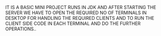
IT IS A BASIC MINI PROJECT RUNS IN JDK AND AFTER STARTING THE SERVER 
WE HAVE TO OPEN THE REQUIRED NO OF TERMINALS IN DESKTOP FOR HANDLING THE REQUIRED CLIENTS 
AND TO RUN THE CLIENT SIDE CODE IN EACH TERMINAL AND DO THE FURTHER OPERATIONS..
